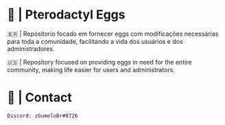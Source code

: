 # 🦖 | Pterodactyl Eggs

🇧🇷 | Repósitorio focado em fornecer eggs com modificações necessárias para toda a comunidade, facilitando a vida dos usuários e dos administradores.

🇺🇸 | Repository focused on providing eggs in need for the entire community, making life easier for users and administrators.

# 📁 | Contact

```Discord: zGumeloBr#8726```
